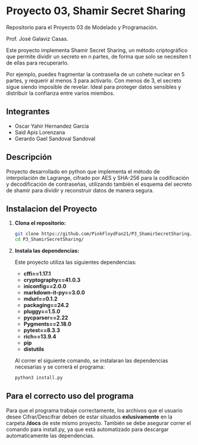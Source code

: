 # Proyecto 03, Shamir Secret Sharing

Repositorio para el Proyecto 03 de Modelado y Programación.

Prof. José Galaviz Casas.

Este proyecto implementa Shamir Secret Sharing, un método criptográfico que permite dividir un secreto en n partes, de forma que solo se necesiten t de ellas para recuperarlo.

Por ejemplo, puedes fragmentar la contraseña de un cohete nuclear en 5 partes, y requerir al menos 3 para activarlo. Con menos de 3, el secreto sigue siendo imposible de revelar.
Ideal para proteger datos sensibles y distribuir la confianza entre varios miembos.

## Integrantes

+ Oscar Yahir Hernandez Garcia  
+ Said Apis Lorenzana
+ Gerardo Gael Sandoval Sandoval  

## Descripción

Proyecto desarrollado en python que implementa el método de interpolación de Lagrange, cifrado por AES y SHA-256 para la codificación y decodificación de contraseñas, utilizando también el esquema del secreto de shamir para dividir y reconstruir datos de manera segura.

## Instalacion del Proyecto

1. **Clona el repositorio:**

   ```Bash
   git clone https://github.com/PinkFloydFan21/P3_ShamirSecretSharing.git
   cd P3_ShamirSecretSharing/
   ```
   
2. **Instala las dependencias:**
   
     Este proyecto utiliza las siguientes dependencias:
     
     - **cffi==1.17.1**
     - **cryptography==41.0.3**
     - **iniconfig==2.0.0**
     - **markdown-it-py==3.0.0**
     - **mdurl==0.1.2**
     - **packaging==24.2**
     - **pluggy==1.5.0**
     - **pycparser==2.22**
     - **Pygments==2.18.0**
     - **pytest==8.3.3**
     - **rich==13.9.4**
     - **pip**
     - **distutils**
     
     Al correr el siguiente comando, se instalaran las dependencias necesarias y se correrá el programa:
     
     ```bash
     python3 install.py
     ```

## Para el correcto uso del programa

Para que el programa trabaje correctamente, los archivos que el usuario desee Cifrar/Descifrar deben de estar situados **exlusivamente** en la carpeta **/docs** de este mismo proyecto. También se debe asegurar correr el comando para install.py, ya que está automatizado para descargar automaticamente las dependencias.
